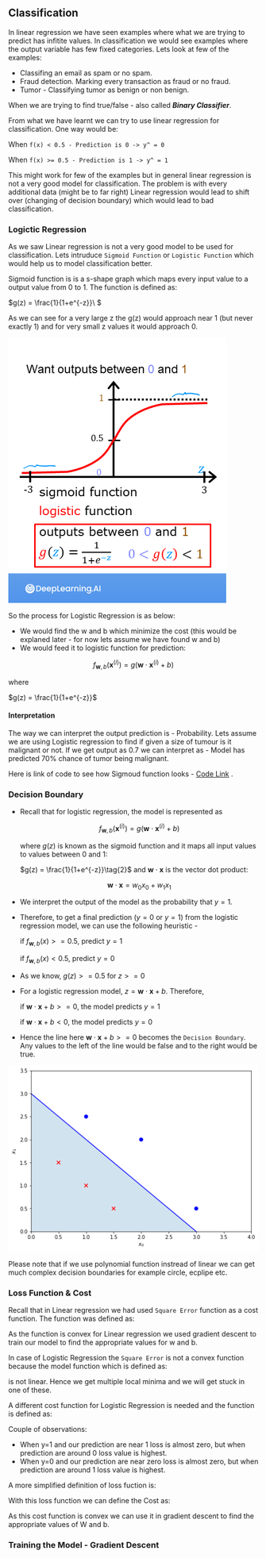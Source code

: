 ## Classification
In linear regression we have seen examples where what we are trying to predict has infitite values. In classification we would see examples where the output variable has few fixed categories. Lets look at few of the examples:

* Classifing an email as spam or no spam.
* Fraud detection. Marking every transaction as fraud or no fraud.
* Tumor - Classifying tumor as benign or non benign. 

When we are trying to find true/false - also called ***Binary Classifier***. 

From what we have learnt we can try to use linear regression for classification. One way would be:

When `f(x) < 0.5 - Prediction is 0 -> y^ = 0`

When `f(x) >= 0.5 - Prediction is 1 -> y^ = 1`

This might work for few of the examples but in general linear regression is not a very good model for classification. The problem is with every additional data (might be to far right) Linear regression would lead to shift over (changing of decision boundary) which would lead to bad classification.

### Logictic Regression
As we saw Linear regression is not a very good model to be used for classification. Lets intruduce `Sigmoid Function` or `Logistic Function` which would help us to model classification better. 

Sigmoid function is is a s-shape graph which maps every input value to a output value from 0 to 1. The function is defined as:

$g(z) = \frac{1}{1+e^{-z}}\ $

As we can see for a very large z the g(z) would approach near 1 (but never exactly 1) and for very small z values it would approach 0. 


![Sigmoid Function](images/sigmoid.png)

So the process for Logistic Regression is as below:

* We would find the w and b which minimize the cost (this would be explaned later - for now lets assume we have found w and b)
* We would feed it to logistic function for prediction:

$$ f_{\mathbf{w},b}(\mathbf{x}^{(i)}) = g(\mathbf{w} \cdot \mathbf{x}^{(i)} + b ) $$ 

  where

  $g(z) = \frac{1}{1+e^{-z}}\$


#### Interpretation
The way we can interpret the output prediction is - Probability. Lets assume we are using Logistic regression to find if given a size of tumour is it malignant or not. If we get output as 0.7 we can interpret as  - Model has predicted 70% chance of tumor being malignant. 

Here is link of code to see how Sigmoud function looks - [Code Link](https://github.com/satishThakur/data-science/blob/main/machine-learning/classification/sigmoid_function.ipynb) .

### Decision Boundary

* Recall that for logistic regression, the model is represented as 

  $$f_{\mathbf{w},b}(\mathbf{x}^{(i)}) = g(\mathbf{w} \cdot \mathbf{x}^{(i)} + b) $$

  where $g(z)$ is known as the sigmoid function and it maps all input values to values between 0 and 1:

  $g(z) = \frac{1}{1+e^{-z}}\tag{2}$
  and $\mathbf{w} \cdot \mathbf{x}$ is the vector dot product:
  
  $$\mathbf{w} \cdot \mathbf{x} = w_0 x_0 + w_1 x_1$$
  
  
* We interpret the output of the model as the probability that $y=1$.
* Therefore, to get a final prediction ($y=0$ or $y=1$) from the logistic regression model, we can use the following heuristic -

  if $f_{\mathbf{w},b}(x) >= 0.5$, predict $y=1$
  
  if $f_{\mathbf{w},b}(x) < 0.5$, predict $y=0$

* As we know, $g(z) >= 0.5$ for $z >=0$

* For a logistic regression model, $z = \mathbf{w} \cdot \mathbf{x} + b$. Therefore,

  if $\mathbf{w} \cdot \mathbf{x} + b >= 0$, the model predicts $y=1$
  
  if $\mathbf{w} \cdot \mathbf{x} + b < 0$, the model predicts $y=0$  

* Hence the line here  $\mathbf{w} \cdot \mathbf{x} + b >= 0$ becomes the `Decision Boundary`. Any values to the left of the line would be false and to the right would be true.

![Decision Boundary](images/decision.png)

Please note that if we use polynomial function instread of linear we can get much complex decision boundaries for example circle, ecplipe etc.

### Loss Function & Cost

Recall that in Linear regression we had used `Square Error` function as a cost function. The function was defined as:

As the function is convex for Linear regression we used gradient descent to train our model to find the appropriate values for w and b.

In case of Logistic Regression the `Square Error` is not a convex function because the model function which is defined as:

is not linear. Hence we get multiple local minima and we will get stuck in one of these.

A different cost function for Logistic Regression is needed and the function is defined as:

Couple of observations:
* When y=1 and our prediction are near 1 loss is almost zero, but when prediction are around 0 loss value is highest.
* When y=0 and our prediction are near zero loss is almost zero, but when prediction are around 1 loss value is highest.

A more simplified definition of loss fuction is:


With this loss function we can define the Cost as:


As this cost function is convex we can use it in gradient descent to find the appropriate values of W and b.


### Training the Model - Gradient Descent


